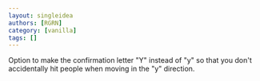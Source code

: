 ```yaml
---
layout: singleidea
authors: [RGRN]
category: [vanilla]
tags: []
---
```

Option to make the confirmation letter "Y" instead of "y" so that you don't accidentally hit people when moving in the "y" direction.
